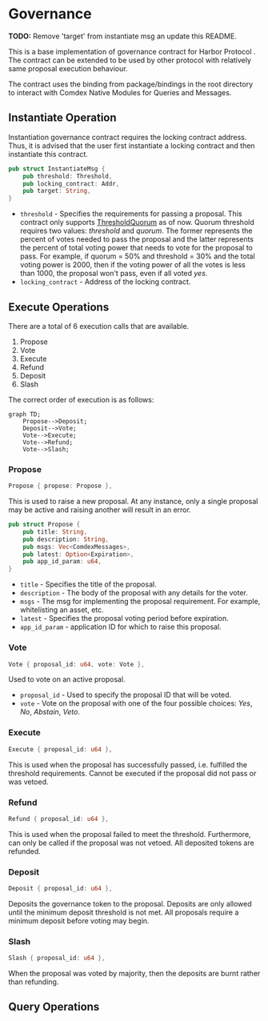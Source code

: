# Governance

**TODO:** Remove 'target' from instantiate msg an update this README.

This is a base implementation of governance contract for Harbor Protocol . The contract can be extended to be used by other protocol with relatively same proposal execution behaviour.

The contract uses the binding from package/bindings in the root directory to interact with Comdex Native Modules for Queries and Messages.

## Instantiate Operation

Instantiation governance contract requires the locking contract address.
Thus, it is advised that the user first instantiate a locking contract and then
instantiate this contract.

```rust
pub struct InstantiateMsg {
    pub threshold: Threshold,
    pub locking_contract: Addr,
    pub target: String,
}
```

* `threshold` -  Specifies the requirements for passing a proposal. This contract
only supports [ThresholdQuorum](/packages/utils/src/threshold.rs) as of now.
Quorum threshold requires two values: *threshold* and *quorum*. The former
represents the percent of votes needed to pass the proposal and the latter
represents the percent of total voting power that needs to vote for the proposal
to pass. For example, if quorum = 50% and threshold = 30% and the total voting
power is 2000, then if the voting power of all the votes is less than 1000, the
proposal won't pass, even if all voted *yes*.
* `locking_contract` - Address of the locking contract.

## Execute Operations

There are a total of 6 execution calls that are available.

1. Propose
2. Vote
3. Execute
4. Refund
5. Deposit
6. Slash

The correct order of execution is as follows:

```mermaid
graph TD;
    Propose-->Deposit;
    Deposit-->Vote;
    Vote-->Execute;
    Vote-->Refund;
    Vote-->Slash;
```

### Propose

```rust
Propose { propose: Propose },
```

This is used to raise a new proposal. At any instance, only a single proposal
may be active and raising another will result in an error.

```rust
pub struct Propose {
    pub title: String,
    pub description: String,
    pub msgs: Vec<ComdexMessages>,
    pub latest: Option<Expiration>,
    pub app_id_param: u64,
}
```

* `title` - Specifies the title of the proposal.
* `description` - The body of the proposal with any details for the voter.
* `msgs` - The msg for implementing the proposal requirement. For example,
whitelisting an asset, etc.
* `latest` - Specifies the proposal voting period before expiration.
* `app_id_param` - application ID for which to raise this proposal.

### Vote

```rust
Vote { proposal_id: u64, vote: Vote },
```

Used to vote on an active proposal.

* `proposal_id` - Used to specify the proposal ID that will be voted.
* `vote` - Vote on the proposal with one of the four possible choices: *Yes*, *No*, *Abstain*, *Veto*.

### Execute

```rust
Execute { proposal_id: u64 },
```

This is used when the proposal has successfully passed, i.e. fulfilled the
threshold requirements. Cannot be executed if the proposal did not pass or was
vetoed.

### Refund

```rust
Refund { proposal_id: u64 },
```

This is used when the proposal failed to meet the threshold. Furthermore, can
only be called if the proposal was not vetoed. All deposited tokens are refunded.

### Deposit

```rust
Deposit { proposal_id: u64 },
```

Deposits the governance token to the proposal. Deposits are only allowed until
the minimum deposit threshold is not met. All proposals require a minimum deposit
before voting may begin.

### Slash

```rust
Slash { proposal_id: u64 },
```

When the proposal was voted by majority, then the deposits are burnt rather
than refunding.

## Query Operations
